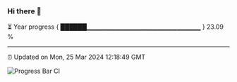 ### Hi there 👋

⏳ Year progress { ██████▁▁▁▁▁▁▁▁▁▁▁▁▁▁▁▁▁▁▁▁▁▁▁▁ } 23.09 %

---

⏰ Updated on Mon, 25 Mar 2024 12:18:49 GMT

![Progress Bar CI](https://github.com/liununu/liununu/workflows/Progress%20Bar%20CI/badge.svg)
